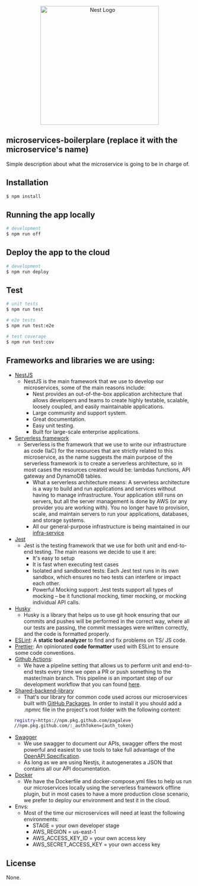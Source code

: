 <p align="center">
  <a href="http://www.pagaleve.com.br/" target="blank"><img src="https://nestjs.com/img/logo_text.svg" width="320" alt="Nest Logo" /></a>
</p>

  <!--[![Backers on Open Collective](https://opencollective.com/nest/backers/badge.svg)](https://opencollective.com/nest#backer)
  [![Sponsors on Open Collective](https://opencollective.com/nest/sponsors/badge.svg)](https://opencollective.com/nest#sponsor)-->

## microservices-boilerplare (replace it with the microservice's name)

Simple description about what the microservice is going to be in charge of.

## Installation

```bash
$ npm install
```

## Running the app locally

```bash
# development
$ npm run off

```

## Deploy the app to the cloud

```bash
# development
$ npm run deploy

```

## Test

```bash
# unit tests
$ npm run test

# e2e tests
$ npm run test:e2e

# test coverage
$ npm run test:cov
```

## Frameworks and libraries we are using:

- [NestJS](https://docs.nestjs.com/)
    - NestJS is the main framework that we use to develop our microservices, some of the main reasons include:
        - Nest provides an out-of-the-box application architecture that allows developers and teams to create highly testable, scalable, loosely coupled, and easily maintainable applications.
        - Large community and support system.
        - Great documentation.
        - Easy unit testing.
        - Built for large-scale enterprise applications.
- [Serverless framework](https://www.serverless.com/framework/docs/)
    - Serverless is the framework that we use to write our infrastructure as code (IaC) for the resources that are strictly related to this microservice, as the name suggests the main purpose of the serverless framework is to create a serverless architecture, so in most cases the resources created would be: lambdas functions, API gateway and DynamoDB tables.
        - What a serverless architecture means: A serverless architecture is a way to build and run applications and services without having to manage infrastructure. Your application still runs on servers, but all the server management is done by AWS (or any provider you are working with). You no longer have to provision, scale, and maintain servers to run your applications, databases, and storage systems.
        - All our general-purpose infrastructure is being maintained in our [infra-service](https://github.com/pagaleve/infra-service)
- [Jest](https://jestjs.io/docs/getting-started)
    - Jest is the testing framework that we use for both unit and end-to-end testing. The main reasons we decide to use it are:
        - It's easy to setup
        - It is fast when executing test cases
        - Isolated and sandboxed tests: Each Jest test runs in its own sandbox, which ensures no two tests can interfere or impact each other.
        - Powerful Mocking support: Jest tests support all types of mocking – be it functional mocking, timer mocking, or mocking individual API calls.
- [Husky](https://typicode.github.io/husky/#/?id=manual)
    - Husky is a library that helps us to use git hook ensuring that our commits and pushes will be performed in the correct way, where all our tests are passing, the commit messages were written correctly, and the code is formatted properly.
- [ESLint](https://eslint.org/): A **static tool analyzer** to find and fix problems on TS/ JS code.
- [Prettier](https://prettier.io/): An opinionated **code formatter** used with ESLint to ensure some code conventions.
- [Github Actions](https://docs.github.com/en/actions):
    - We have a pipeline setting that allows us to perform unit and end-to-end tests every time we open a PR or push something to the master/main branch. This pipeline is an important step of our development workflow that you can found [here](https://pagaleve.atlassian.net/l/c/ayt516iX).
- [Shared-backend-library](https://github.com/pagaleve/shared-backend-library)
    - That's our library for common code used across our microservices built with [GitHub Packages](https://docs.github.com/en/packages). In order to install it you should add a .npmrc file in the project's root folder with the following content:
```bash
   registry=https://npm.pkg.github.com/pagaleve
   //npm.pkg.github.com/:_authToken={auth_token}
```
- [Swagger](https://swagger.io/)
    - We use swagger to document our APIs, swagger offers the most powerful and easiest to use tools to take full advantage of the [OpenAPI Specification](https://swagger.io/specification/).
    - As long as we are using Nestjs, it autogenerates a JSON that contains all our API documentation.
- [Docker](https://www.docker.com/)
    - We have the Dockerfile and docker-compose.yml files to help us run our microservices locally using the serverless framework offline plugin, but in most cases to have a more production close scenario, we prefer to deploy our environment and test it in the cloud.
- Envs:
    - Most of the time our microservices will need at least the following environments:
        - STAGE = your own developer stage
        - AWS_REGION = us-east-1
        - AWS_ACCESS_KEY_ID = your own access key
        - AWS_SECRET_ACCESS_KEY = your own access key

## License

None.
